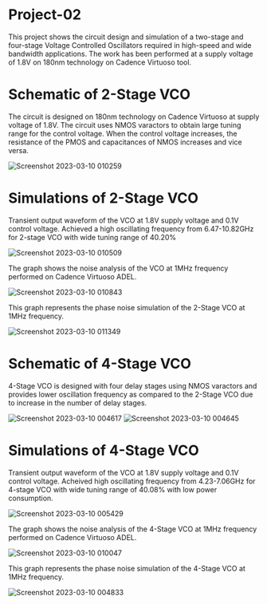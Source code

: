 # Project-02
This project shows the circuit design and simulation of a two-stage and four-stage Voltage Controlled Oscillators required in high-speed and wide bandwidth applications. The work has been performed at a supply voltage of 1.8V on 180nm technology on Cadence Virtuoso tool.

# Schematic of 2-Stage VCO
The circuit is designed on 180nm technology on Cadence Virtuoso at supply voltage of 1.8V. The circuit uses NMOS varactors to obtain large tuning range for the control voltage. When the control voltage increases, the resistance of the PMOS and capacitances of NMOS increases and vice versa. 

![Screenshot 2023-03-10 010259](https://user-images.githubusercontent.com/126613134/224138643-ce787a18-4796-4975-b150-ca915a282b74.png)
# Simulations of 2-Stage VCO
Transient output waveform of the VCO at 1.8V supply voltage and 0.1V control voltage. Achieved a high oscillating frequency from 6.47-10.82GHz for 2-stage VCO with wide tuning range of 40.20% 

![Screenshot 2023-03-10 010509](https://user-images.githubusercontent.com/126613134/224138936-7d243ab7-60f8-4b4c-a748-2c757bd625d7.png)

The graph shows the noise analysis of the VCO at 1MHz frequency performed on Cadence Virtuoso ADEL.

![Screenshot 2023-03-10 010843](https://user-images.githubusercontent.com/126613134/224139225-8e9a4b44-61ed-4444-b4fd-c365d371f9f4.png)

This graph represents the phase noise simulation of the 2-Stage VCO at 1MHz frequency.

![Screenshot 2023-03-10 011349](https://user-images.githubusercontent.com/126613134/224139558-509a5723-73fc-4d3a-af81-355a868d2f5e.png)
# Schematic of 4-Stage VCO

4-Stage VCO is designed with four delay stages using NMOS varactors and provides lower oscillation frequency as compared to the 2-Stage VCO due to increase in the number of delay stages.

![Screenshot 2023-03-10 004617](https://user-images.githubusercontent.com/126613134/224139808-66bd63dd-0747-4d8f-877c-b6672f440feb.png)
![Screenshot 2023-03-10 004645](https://user-images.githubusercontent.com/126613134/224139878-7c12af9b-81df-4a17-b809-2f50d67add58.png)

# Simulations of 4-Stage VCO
Transient output waveform of the VCO at 1.8V supply voltage and 0.1V control voltage. Acheived high oscillating frequency from 4.23-7.06GHz for 4-stage VCO with wide tuning range of 40.08% with low power consumption.

![Screenshot 2023-03-10 005429](https://user-images.githubusercontent.com/126613134/224140086-90199e5d-658f-48ba-8974-8f8a48a2bb46.png)

The graph shows the noise analysis of the 4-Stage VCO at 1MHz frequency performed on Cadence Virtuoso ADEL.

![Screenshot 2023-03-10 010047](https://user-images.githubusercontent.com/126613134/224140337-bcdf0110-9c24-4c7b-be34-868a795e1d35.png)

This graph represents the phase noise simulation of the 4-Stage VCO at 1MHz frequency.

![Screenshot 2023-03-10 004833](https://user-images.githubusercontent.com/126613134/224140534-2cad3a1a-7474-4bde-9e87-dfd9988fc91c.png)

